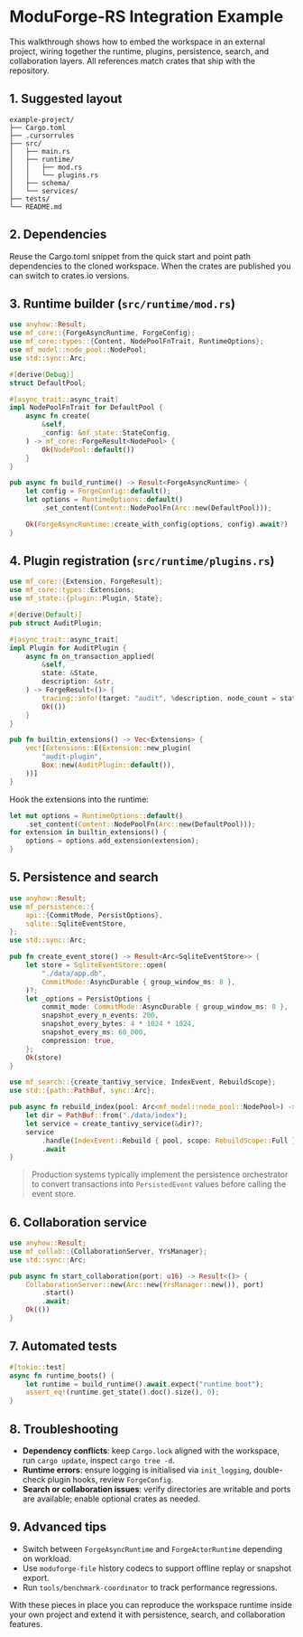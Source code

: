 # ModuForge-RS Integration Example

This walkthrough shows how to embed the workspace in an external project, wiring together the runtime, plugins, persistence, search, and collaboration layers. All references match crates that ship with the repository.

## 1. Suggested layout

```
example-project/
├── Cargo.toml
├── .cursorrules
├── src/
│   ├── main.rs
│   ├── runtime/
│   │   ├── mod.rs
│   │   └── plugins.rs
│   ├── schema/
│   └── services/
├── tests/
└── README.md
```

## 2. Dependencies

Reuse the Cargo.toml snippet from the quick start and point path dependencies to the cloned workspace. When the crates are published you can switch to crates.io versions.

## 3. Runtime builder (`src/runtime/mod.rs`)

```rust
use anyhow::Result;
use mf_core::{ForgeAsyncRuntime, ForgeConfig};
use mf_core::types::{Content, NodePoolFnTrait, RuntimeOptions};
use mf_model::node_pool::NodePool;
use std::sync::Arc;

#[derive(Debug)]
struct DefaultPool;

#[async_trait::async_trait]
impl NodePoolFnTrait for DefaultPool {
    async fn create(
        &self,
        _config: &mf_state::StateConfig,
    ) -> mf_core::ForgeResult<NodePool> {
        Ok(NodePool::default())
    }
}

pub async fn build_runtime() -> Result<ForgeAsyncRuntime> {
    let config = ForgeConfig::default();
    let options = RuntimeOptions::default()
        .set_content(Content::NodePoolFn(Arc::new(DefaultPool)));

    Ok(ForgeAsyncRuntime::create_with_config(options, config).await?)
}
```

## 4. Plugin registration (`src/runtime/plugins.rs`)

```rust
use mf_core::{Extension, ForgeResult};
use mf_core::types::Extensions;
use mf_state::{plugin::Plugin, State};

#[derive(Default)]
pub struct AuditPlugin;

#[async_trait::async_trait]
impl Plugin for AuditPlugin {
    async fn on_transaction_applied(
        &self,
        state: &State,
        description: &str,
    ) -> ForgeResult<()> {
        tracing::info!(target: "audit", %description, node_count = state.doc().size());
        Ok(())
    }
}

pub fn builtin_extensions() -> Vec<Extensions> {
    vec![Extensions::E(Extension::new_plugin(
        "audit-plugin",
        Box::new(AuditPlugin::default()),
    ))]
}
```

Hook the extensions into the runtime:

```rust
let mut options = RuntimeOptions::default()
    .set_content(Content::NodePoolFn(Arc::new(DefaultPool)));
for extension in builtin_extensions() {
    options = options.add_extension(extension);
}
```

## 5. Persistence and search

```rust
use anyhow::Result;
use mf_persistence::{
    api::{CommitMode, PersistOptions},
    sqlite::SqliteEventStore,
};
use std::sync::Arc;

pub fn create_event_store() -> Result<Arc<SqliteEventStore>> {
    let store = SqliteEventStore::open(
        "./data/app.db",
        CommitMode::AsyncDurable { group_window_ms: 8 },
    )?;
    let _options = PersistOptions {
        commit_mode: CommitMode::AsyncDurable { group_window_ms: 8 },
        snapshot_every_n_events: 200,
        snapshot_every_bytes: 4 * 1024 * 1024,
        snapshot_every_ms: 60_000,
        compression: true,
    };
    Ok(store)
}
```

```rust
use mf_search::{create_tantivy_service, IndexEvent, RebuildScope};
use std::{path::PathBuf, sync::Arc};

pub async fn rebuild_index(pool: Arc<mf_model::node_pool::NodePool>) -> anyhow::Result<()> {
    let dir = PathBuf::from("./data/index");
    let service = create_tantivy_service(&dir)?;
    service
        .handle(IndexEvent::Rebuild { pool, scope: RebuildScope::Full })
        .await
}
```

> Production systems typically implement the persistence orchestrator to convert transactions into `PersistedEvent` values before calling the event store.

## 6. Collaboration service

```rust
use anyhow::Result;
use mf_collab::{CollaborationServer, YrsManager};
use std::sync::Arc;

pub async fn start_collaboration(port: u16) -> Result<()> {
    CollaborationServer::new(Arc::new(YrsManager::new()), port)
        .start()
        .await;
    Ok(())
}
```

## 7. Automated tests

```rust
#[tokio::test]
async fn runtime_boots() {
    let runtime = build_runtime().await.expect("runtime boot");
    assert_eq!(runtime.get_state().doc().size(), 0);
}
```

## 8. Troubleshooting

- **Dependency conflicts**: keep `Cargo.lock` aligned with the workspace, run `cargo update`, inspect `cargo tree -d`.
- **Runtime errors**: ensure logging is initialised via `init_logging`, double-check plugin hooks, review `ForgeConfig`.
- **Search or collaboration issues**: verify directories are writable and ports are available; enable optional crates as needed.

## 9. Advanced tips

- Switch between `ForgeAsyncRuntime` and `ForgeActorRuntime` depending on workload.
- Use `moduforge-file` history codecs to support offline replay or snapshot export.
- Run `tools/benchmark-coordinator` to track performance regressions.

With these pieces in place you can reproduce the workspace runtime inside your own project and extend it with persistence, search, and collaboration features.
